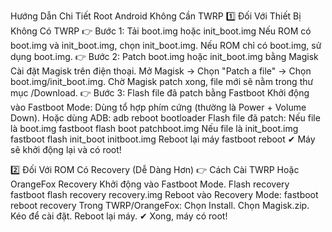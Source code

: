 Hướng Dẫn Chi Tiết Root Android Không Cần TWRP
1️⃣ Đối Với Thiết Bị Không Có TWRP
👉 Bước 1: Tải boot.img hoặc init_boot.img
Nếu ROM có boot.img và init_boot.img, chọn init_boot.img.
Nếu ROM chỉ có boot.img, sử dụng boot.img.
👉 Bước 2: Patch boot.img hoặc init_boot.img bằng Magisk
Cài đặt Magisk trên điện thoại.
Mở Magisk → Chọn "Patch a file" → Chọn boot.img/init_boot.img.
Chờ Magisk patch xong, file mới sẽ nằm trong thư mục /Download.
👉 Bước 3: Flash file đã patch bằng Fastboot
Khởi động vào Fastboot Mode:
Dùng tổ hợp phím cứng (thường là Power + Volume Down).
Hoặc dùng ADB:
adb reboot bootloader
Flash file đã patch:
Nếu file là boot.img
	fastboot flash boot patchboot.img
Nếu file là init_boot.img
	fastboot flash init_boot initboot.img
Reboot lại máy
fastboot reboot
✔ Máy sẽ khởi động lại và có root!

2️⃣ Đối Với ROM Có Recovery (Dễ Dàng Hơn)
👉 Cách Cài TWRP Hoặc OrangeFox Recovery
Khởi động vào Fastboot Mode.
Flash recovery
	fastboot flash recovery recovery.img
Reboot vào Recovery Mode:
	fastboot reboot recovery
Trong TWRP/OrangeFox:
Chọn Install.
Chọn Magisk.zip.
Kéo để cài đặt.
Reboot lại máy.
✔ Xong, máy có root!
